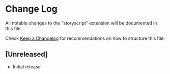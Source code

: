 # Change Log

All notable changes to the "storyscript" extension will be documented in this file.

Check [Keep a Changelog](http://keepachangelog.com/) for recommendations on how to structure this file.

## [Unreleased]

- Initial release